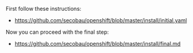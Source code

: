 First follow these instructions:
* https://github.com/secobau/openshift/blob/master/install/initial.yaml

Now you can proceed with the final step:
* https://github.com/secobau/openshift/blob/master/install/final.md
